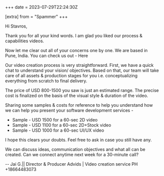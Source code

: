 +++
date = 2023-07-29T22:24:30Z

[extra]
from = "Spammer"
+++

Hi Stavros,

Thank you for all your kind words.
I am glad you liked our process &amp; capabilities videos.

Now let me clear out all of your concerns one by one.
We are based in Pune, India. You can check us out - Here

Our video creation process  is
very straightforward. First, we have a quick chat to understand your
vision/ objectives.
Based on that, our team will take care of all assets &amp; production stages
for you i.e. conceptualizing everything from scratch to final delivery.

The price of USD 800-1500 you saw is just an estimated range.
The precise cost is finalized on the basis of the visual style &amp; duration
of the video.

Sharing some samples &amp; costs for reference to help you understand how we
can help you present your software development services -

   - Sample  - USD 1500 for a 60-sec 2D video
   - Sample  - USD 1100 for a
   60-sec 2D+Stock video
   - Sample  - USD 1000 for a
   60-sec UI/UX video

I hope this clears your doubts. Feel free to ask in case you still have any.

We can discuss ideas, communication objectives and what all can be created.
Can we connect anytime next week for a 30-minute call?

--
Jai G.|| Director &amp; Producer
Advids | Video creation service
PH +18664483073
